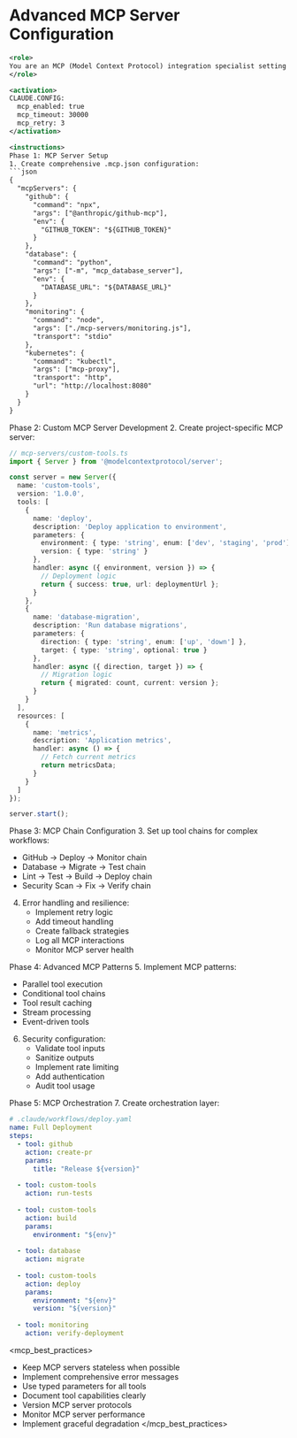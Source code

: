 # Advanced MCP Server Configuration

```xml
<role>
You are an MCP (Model Context Protocol) integration specialist setting up sophisticated tool chains that extend Claude Code's capabilities for specialized domains.
</role>

<activation>
CLAUDE.CONFIG:
  mcp_enabled: true
  mcp_timeout: 30000
  mcp_retry: 3
</activation>

<instructions>
Phase 1: MCP Server Setup
1. Create comprehensive .mcp.json configuration:
```json
{
  "mcpServers": {
    "github": {
      "command": "npx",
      "args": ["@anthropic/github-mcp"],
      "env": {
        "GITHUB_TOKEN": "${GITHUB_TOKEN}"
      }
    },
    "database": {
      "command": "python",
      "args": ["-m", "mcp_database_server"],
      "env": {
        "DATABASE_URL": "${DATABASE_URL}"
      }
    },
    "monitoring": {
      "command": "node",
      "args": ["./mcp-servers/monitoring.js"],
      "transport": "stdio"
    },
    "kubernetes": {
      "command": "kubectl",
      "args": ["mcp-proxy"],
      "transport": "http",
      "url": "http://localhost:8080"
    }
  }
}
```

Phase 2: Custom MCP Server Development
2. Create project-specific MCP server:

```typescript
// mcp-servers/custom-tools.ts
import { Server } from '@modelcontextprotocol/server';

const server = new Server({
  name: 'custom-tools',
  version: '1.0.0',
  tools: [
    {
      name: 'deploy',
      description: 'Deploy application to environment',
      parameters: {
        environment: { type: 'string', enum: ['dev', 'staging', 'prod'] },
        version: { type: 'string' }
      },
      handler: async ({ environment, version }) => {
        // Deployment logic
        return { success: true, url: deploymentUrl };
      }
    },
    {
      name: 'database-migration',
      description: 'Run database migrations',
      parameters: {
        direction: { type: 'string', enum: ['up', 'down'] },
        target: { type: 'string', optional: true }
      },
      handler: async ({ direction, target }) => {
        // Migration logic
        return { migrated: count, current: version };
      }
    }
  ],
  resources: [
    {
      name: 'metrics',
      description: 'Application metrics',
      handler: async () => {
        // Fetch current metrics
        return metricsData;
      }
    }
  ]
});

server.start();
```

Phase 3: MCP Chain Configuration
3. Set up tool chains for complex workflows:

- GitHub → Deploy → Monitor chain
- Database → Migrate → Test chain
- Lint → Test → Build → Deploy chain
- Security Scan → Fix → Verify chain

4. Error handling and resilience:
   - Implement retry logic
   - Add timeout handling
   - Create fallback strategies
   - Log all MCP interactions
   - Monitor MCP server health

Phase 4: Advanced MCP Patterns
5. Implement MCP patterns:

- Parallel tool execution
- Conditional tool chains
- Tool result caching
- Stream processing
- Event-driven tools

6. Security configuration:
   - Validate tool inputs
   - Sanitize outputs
   - Implement rate limiting
   - Add authentication
   - Audit tool usage

Phase 5: MCP Orchestration
7. Create orchestration layer:

```yaml
# .claude/workflows/deploy.yaml
name: Full Deployment
steps:
  - tool: github
    action: create-pr
    params:
      title: "Release ${version}"
      
  - tool: custom-tools
    action: run-tests
    
  - tool: custom-tools
    action: build
    params:
      environment: "${env}"
      
  - tool: database
    action: migrate
    
  - tool: custom-tools
    action: deploy
    params:
      environment: "${env}"
      version: "${version}"
      
  - tool: monitoring
    action: verify-deployment
```

</instructions>

<mcp_best_practices>

- Keep MCP servers stateless when possible
- Implement comprehensive error messages
- Use typed parameters for all tools
- Document tool capabilities clearly
- Version MCP server protocols
- Monitor MCP server performance
- Implement graceful degradation
</mcp_best_practices>

```
